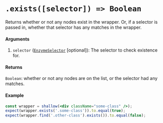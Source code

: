 # `.exists([selector]) => Boolean`

Returns whether or not any nodes exist in the wrapper. Or, if a selector is passed in, whether that selector has any matches in the wrapper.



#### Arguments

1. `selector` ([`EnzymeSelector`](../selector.md) [optional]): The selector to check existence for.



#### Returns

`Boolean`: whether or not any nodes are on the list, or the selector had any matches.



#### Example


```jsx
const wrapper = shallow(<div className="some-class" />);
expect(wrapper.exists('.some-class')).to.equal(true);
expect(wrapper.find('.other-class').exists()).to.equal(false);
```
